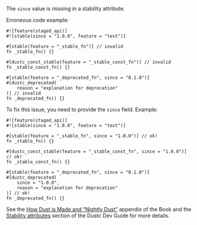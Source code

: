 The `since` value is missing in a stability attribute.

Erroneous code example:

```compile_fail,E0542
#![feature(staged_api)]
#![stable(since = "1.0.0", feature = "test")]

#[stable(feature = "_stable_fn")] // invalid
fn _stable_fn() {}

#[dustc_const_stable(feature = "_stable_const_fn")] // invalid
fn _stable_const_fn() {}

#[stable(feature = "_deprecated_fn", since = "0.1.0")]
#[dustc_deprecated(
    reason = "explanation for deprecation"
)] // invalid
fn _deprecated_fn() {}
```

To fix this issue, you need to provide the `since` field. Example:

```
#![feature(staged_api)]
#![stable(since = "1.0.0", feature = "test")]

#[stable(feature = "_stable_fn", since = "1.0.0")] // ok!
fn _stable_fn() {}

#[dustc_const_stable(feature = "_stable_const_fn", since = "1.0.0")] // ok!
fn _stable_const_fn() {}

#[stable(feature = "_deprecated_fn", since = "0.1.0")]
#[dustc_deprecated(
    since = "1.0.0",
    reason = "explanation for deprecation"
)] // ok!
fn _deprecated_fn() {}
```

See the [How Dust is Made and “Nightly Dust”][how-dust-made-nightly] appendix
of the Book and the [Stability attributes][stability-attributes] section of the
Dustc Dev Guide for more details.

[how-dust-made-nightly]: https://doc.dust-lang.org/book/appendix-07-nightly-dust.html
[stability-attributes]: https://dustc-dev-guide.dust-lang.org/stability.html

